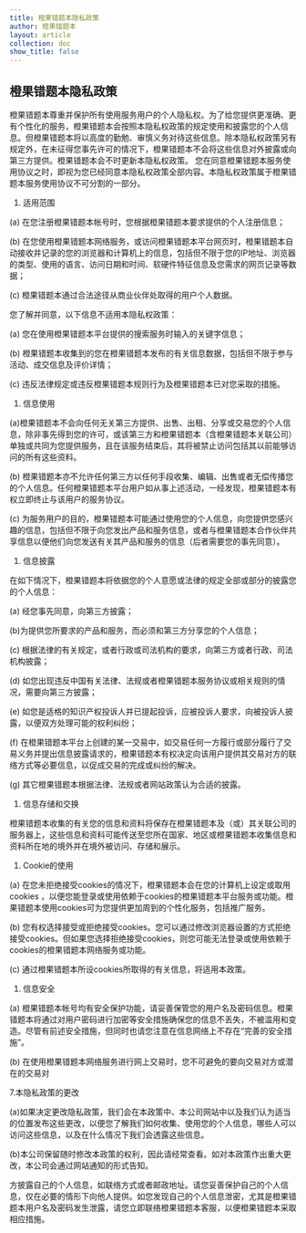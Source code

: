 ```yaml
---
title: 橙果错题本隐私政策
author: 橙果错题本
layout: article
collection: doc
show_title: false
---
```


橙果错题本隐私政策
----

橙果错题本尊重并保护所有使用服务用户的个人隐私权。为了给您提供更准确、更有个性化的服务，橙果错题本会按照本隐私权政策的规定使用和披露您的个人信息。但橙果错题本将以高度的勤勉、审慎义务对待这些信息。除本隐私权政策另有规定外，在未征得您事先许可的情况下，橙果错题本不会将这些信息对外披露或向第三方提供。橙果错题本会不时更新本隐私权政策。 您在同意橙果错题本服务使用协议之时，即视为您已经同意本隐私权政策全部内容。本隐私权政策属于橙果错题本服务使用协议不可分割的一部分。

1. 适用范围

(a) 在您注册橙果错题本帐号时，您根据橙果错题本要求提供的个人注册信息；

(b) 在您使用橙果错题本网络服务，或访问橙果错题本平台网页时，橙果错题本自动接收并记录的您的浏览器和计算机上的信息，包括但不限于您的IP地址、浏览器的类型、使用的语言、访问日期和时间、软硬件特征信息及您需求的网页记录等数据；

(c) 橙果错题本通过合法途径从商业伙伴处取得的用户个人数据。

您了解并同意，以下信息不适用本隐私权政策：

(a) 您在使用橙果错题本平台提供的搜索服务时输入的关键字信息；

(b) 橙果错题本收集到的您在橙果错题本发布的有关信息数据，包括但不限于参与活动、成交信息及评价详情；

(c) 违反法律规定或违反橙果错题本规则行为及橙果错题本已对您采取的措施。

1. 信息使用

(a)橙果错题本不会向任何无关第三方提供、出售、出租、分享或交易您的个人信息，除非事先得到您的许可，或该第三方和橙果错题本（含橙果错题本关联公司）单独或共同为您提供服务，且在该服务结束后，其将被禁止访问包括其以前能够访问的所有这些资料。

(b) 橙果错题本亦不允许任何第三方以任何手段收集、编辑、出售或者无偿传播您的个人信息。任何橙果错题本平台用户如从事上述活动，一经发现，橙果错题本有权立即终止与该用户的服务协议。

(c) 为服务用户的目的，橙果错题本可能通过使用您的个人信息，向您提供您感兴趣的信息，包括但不限于向您发出产品和服务信息，或者与橙果错题本合作伙伴共享信息以便他们向您发送有关其产品和服务的信息（后者需要您的事先同意）。

1. 信息披露

在如下情况下，橙果错题本将依据您的个人意愿或法律的规定全部或部分的披露您的个人信息：

(a) 经您事先同意，向第三方披露；

(b)为提供您所要求的产品和服务，而必须和第三方分享您的个人信息；

(c) 根据法律的有关规定，或者行政或司法机构的要求，向第三方或者行政、司法机构披露；

(d) 如您出现违反中国有关法律、法规或者橙果错题本服务协议或相关规则的情况，需要向第三方披露；

(e) 如您是适格的知识产权投诉人并已提起投诉，应被投诉人要求，向被投诉人披露，以便双方处理可能的权利纠纷；

(f) 在橙果错题本平台上创建的某一交易中，如交易任何一方履行或部分履行了交易义务并提出信息披露请求的，橙果错题本有权决定向该用户提供其交易对方的联络方式等必要信息，以促成交易的完成或纠纷的解决。

(g) 其它橙果错题本根据法律、法规或者网站政策认为合适的披露。

1. 信息存储和交换

橙果错题本收集的有关您的信息和资料将保存在橙果错题本及（或）其关联公司的服务器上，这些信息和资料可能传送至您所在国家、地区或橙果错题本收集信息和资料所在地的境外并在境外被访问、存储和展示。

1. Cookie的使用

(a) 在您未拒绝接受cookies的情况下，橙果错题本会在您的计算机上设定或取用cookies ，以便您能登录或使用依赖于cookies的橙果错题本平台服务或功能。橙果错题本使用cookies可为您提供更加周到的个性化服务，包括推广服务。

(b) 您有权选择接受或拒绝接受cookies。您可以通过修改浏览器设置的方式拒绝接受cookies。但如果您选择拒绝接受cookies，则您可能无法登录或使用依赖于cookies的橙果错题本网络服务或功能。

(c) 通过橙果错题本所设cookies所取得的有关信息，将适用本政策。

1. 信息安全

(a) 橙果错题本帐号均有安全保护功能，请妥善保管您的用户名及密码信息。橙果错题本将通过对用户密码进行加密等安全措施确保您的信息不丢失，不被滥用和变造。尽管有前述安全措施，但同时也请您注意在信息网络上不存在“完善的安全措施”。

(b) 在使用橙果错题本网络服务进行网上交易时，您不可避免的要向交易对方或潜在的交易对

7.本隐私政策的更改

(a)如果决定更改隐私政策，我们会在本政策中、本公司网站中以及我们认为适当的位置发布这些更改，以便您了解我们如何收集、使用您的个人信息，哪些人可以访问这些信息，以及在什么情况下我们会透露这些信息。

(b)本公司保留随时修改本政策的权利，因此请经常查看。如对本政策作出重大更改，本公司会通过网站通知的形式告知。

方披露自己的个人信息，如联络方式或者邮政地址。请您妥善保护自己的个人信息，仅在必要的情形下向他人提供。如您发现自己的个人信息泄密，尤其是橙果错题本用户名及密码发生泄露，请您立即联络橙果错题本客服，以便橙果错题本采取相应措施。
